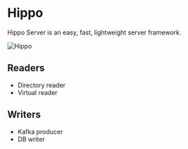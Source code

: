 # Hippo

Hippo Server is an easy, fast, lightweight server framework.

![Hippo](./docs/hippo.png)

## Readers

* Directory reader
* Virtual reader

## Writers

* Kafka producer
* DB writer
